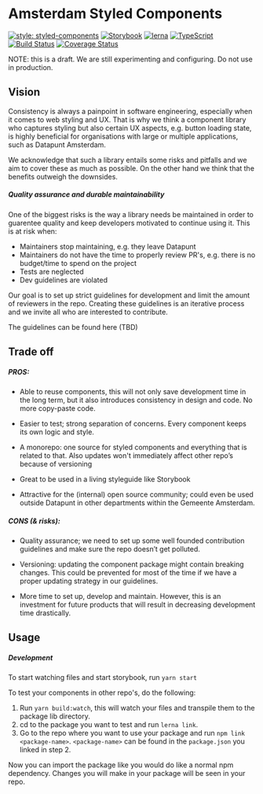 # Amsterdam Styled Components

[![style: styled-components](https://img.shields.io/badge/style-%F0%9F%92%85%20styled--components-orange.svg?colorB=daa357&colorA=db748e)](https://github.com/styled-components/styled-components)
[![Storybook](https://github.com/storybooks/brand/blob/master/badge/badge-storybook.svg)](https://github.com/storybooks/storybook)
[![lerna](https://img.shields.io/badge/maintained%20with-lerna-cc00ff.svg)](https://lernajs.io/)
[![TypeScript](https://badges.frapsoft.com/typescript/version/typescript-next.svg?v=101)](https://github.com/ellerbrock/typescript-badges/)
[![Build Status](https://travis-ci.org/amsterdam/amsterdam-styled-components.svg?branch=draft)](https://travis-ci.org/amsterdam/amsterdam-styled-components)
[![Coverage Status](https://coveralls.io/repos/github/amsterdam/amsterdam-styled-components/badge.svg?branch=draft)](https://coveralls.io/github/amsterdam/amsterdam-styled-components?branch=draft)

NOTE: this is a draft. We are still experimenting and configuring. Do not use in production.

## Vision

Consistency is always a painpoint in software engineering, especially when it comes to web styling and UX. That is why we think a component library who captures styling but also certain UX aspects, e.g. button loading state, is highly beneficial for organisations with large or multiple applications, such as Datapunt Amsterdam.

We acknowledge that such a library entails some risks and pitfalls and we aim to cover these as much as possible. On the other hand we think that the benefits outweigh the downsides.

##### Quality assurance and durable maintainability

One of the biggest risks is the way a library needs be maintained in order to guarentee quality and keep developers motivated to continue using it. This is at risk when:

- Maintainers stop maintaining, e.g. they leave Datapunt
- Maintainers do not have the time to properly review PR's, e.g. there is no budget/time to spend on the project
- Tests are neglected
- Dev guidelines are violated

Our goal is to set up strict guidelines for development and limit the amount of reviewers in the repo. Creating these guidelines is an iterative process and we invite all who are interested to contribute.

The guidelines can be found here (TBD)

## Trade off

##### PROS:

- Able to reuse components, this will not only save development time in the long term, but it also introduces consistency in design and code. No more copy-paste code.

- Easier to test; strong separation of concerns. Every component keeps its own logic and style.

- A monorepo: one source for styled components and everything that is related to that. Also updates won't immediately affect other repo’s because of versioning

- Great to be used in a living styleguide like Storybook

- Attractive for the (internal) open source community; could even be used outside Datapunt in other departments within the Gemeente Amsterdam.

##### CONS (& risks):

- Quality assurance; we need to set up some well founded contribution guidelines and make sure the repo doesn’t get polluted.

- Versioning: updating the component package might contain breaking changes. This could be prevented for most of the time if we have a proper updating strategy in our guidelines.

- More time to set up, develop and maintain. However, this is an investment for future products that will result in decreasing development time drastically.

## Usage

##### Development
To start watching files and start storybook, run `yarn start`

To test your components in other repo's, do the following:

1. Run `yarn build:watch`, this will watch your files and transpile them to the package lib directory.
2. cd to the package you want to test and run `lerna link`.
3. Go to the repo where you want to use your package and run `npm link <package-name>`. `<package-name>` can be found in the `package.json` you linked in step 2.

Now you can import the package like you would do like a normal npm dependency. Changes you will make in your package will be seen in your repo.
